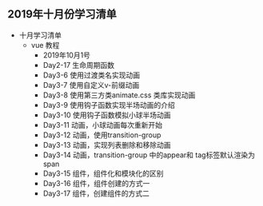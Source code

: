 ## 2019年十月份学习清单

- 十月学习清单
    - vue 教程
       - 2019年10月1号
        - Day2-17 生命周期函数
        - Day3-6 使用过渡类名实现动画
        - Day3-7 使用自定义v-前缀动画
        - Day3-8 使用第三方类animate.css 类库实现动画
        - Day3-9 使用钩子函数实现半场动画的介绍
        - Day3-10 使用钩子函数模拟小球半场动画
        - Day3-11 动画，小球动画每次重新开始
        - Day3-12 动画，使用transition-group 
        - Day3-13 动画，实现列表删除和移除动画
        - Day3-14 动画，transition-group 中的appear和 tag标签默认渲染为span
        - Day3-15 组件，组件化和模块化的区别
        - Day3-16 组件，组件创建的方式一
        - Day3-17 组件，创建组件的方式二